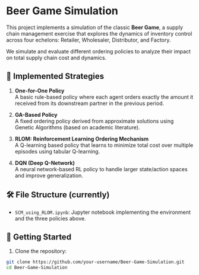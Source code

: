 # Beer Game Simulation

This project implements a simulation of the classic **Beer Game**, a supply chain management exercise that explores the dynamics of inventory control across four echelons: Retailer, Wholesaler, Distributor, and Factory.

We simulate and evaluate different ordering policies to analyze their impact on total supply chain cost and dynamics.

## 📌 Implemented Strategies

1. **One-for-One Policy**  
   A basic rule-based policy where each agent orders exactly the amount it received from its downstream partner in the previous period.

2. **GA-Based Policy**  
   A fixed ordering policy derived from approximate solutions using Genetic Algorithms (based on academic literature).

3. **RLOM: Reinforcement Learning Ordering Mechanism**  
   A Q-learning based policy that learns to minimize total cost over multiple episodes using tabular Q-learning.

4. **DQN (Deep Q-Network)**  
   A neural network-based RL policy to handle larger state/action spaces and improve generalization.

## 🛠 File Structure (currently)

- `SCM_using_RLOM.ipynb`: Jupyter notebook implementing the environment and the three policies above.

## 🚀 Getting Started

1. Clone the repository:

```bash
git clone https://github.com/your-username/Beer-Game-Simulation.git
cd Beer-Game-Simulation
